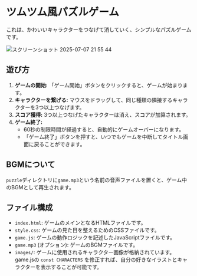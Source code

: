 # ツムツム風パズルゲーム

これは、かわいいキャラクターをつなげて消していく、シンプルなパズルゲームです。

![スクリーンショット 2025-07-07 21 55 44](https://github.com/user-attachments/assets/df8f743e-8136-4b56-9a55-8107f01d1ea8)


## 遊び方

1.  **ゲームの開始:** 「ゲーム開始」ボタンをクリックすると、ゲームが始まります。
2.  **キャラクターを繋げる:** マウスをドラッグして、同じ種類の隣接するキャラクターを3つ以上つなげます。
3.  **スコア獲得:** 3つ以上つなげたキャラクターは消え、スコアが加算されます。
4.  **ゲーム終了:**
    *   60秒の制限時間が経過すると、自動的にゲームオーバーになります。
    *   「ゲーム終了」ボタンを押すと、いつでもゲームを中断してタイトル画面に戻ることができます。

## BGMについて

`puzzle`ディレクトリに`game.mp3`という名前の音声ファイルを置くと、ゲーム中のBGMとして再生されます。

## ファイル構成

*   `index.html`: ゲームのメインとなるHTMLファイルです。
*   `style.css`: ゲームの見た目を整えるためのCSSファイルです。
*   `game.js`: ゲームの動作ロジックを記述したJavaScriptファイルです。
*   `game.mp3` (オプション): ゲームのBGMファイルです。
*   `images/`: ゲームに使用されるキャラクター画像が格納されています。game.jsの `const CHARACTERS` を修正すれば、自分の好きなイラストとキャラクターを表示することが可能です。 
